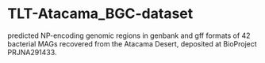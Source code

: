 # TLT-Atacama_BGC-dataset
predicted NP-encoding genomic regions in genbank and gff formats of 42 bacterial MAGs recovered from the Atacama Desert, deposited at BioProject PRJNA291433.
